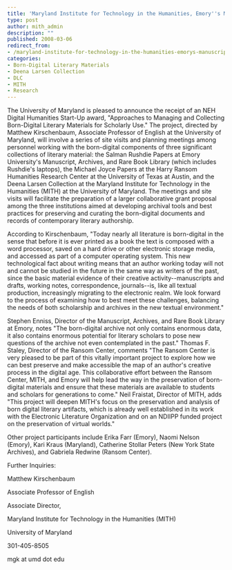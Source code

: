 ```yaml
---
title: 'Maryland Institute for Technology in the Humanities, Emory''s Manuscript, Archives, and Rare Book Library, and the Harry Ransom Center Partner on Strategies for Born-Digital Literary Collections'
type: post
author: mith_admin
description: ""
published: 2008-03-06
redirect_from: 
- /maryland-institute-for-technology-in-the-humanities-emorys-manuscript-archives-and-rare-book-library-and-the-harry-ransom-center-partner-on-strategies-for-born-digital-literary-collections/
categories:
- Born-Digital Literary Materials
- Deena Larsen Collection
- DLC
- MITH
- Research
---
```

The University of Maryland is pleased to announce the receipt of an NEH Digital Humanities Start-Up award, "Approaches to Managing and Collecting Born-Digital Literary Materials for Scholarly Use." The project, directed by Matthew Kirschenbaum, Associate Professor of English at the University of Maryland, will involve a series of site visits and planning meetings among personnel working with the born-digital components of three significant collections of literary material: the Salman Rushdie Papers at Emory University's Manuscript, Archives, and Rare Book Library (which includes Rushdie's laptops), the Michael Joyce Papers at the Harry Ransom Humanities Research Center at the University of Texas at Austin, and the Deena Larsen Collection at the Maryland Institute for Technology in the Humanities (MITH) at the University of Maryland. The meetings and site visits will facilitate the preparation of a larger collaborative grant proposal among the three institutions aimed at developing archival tools and best practices for preserving and curating the born-digital documents and records of contemporary literary authorship.

According to Kirschenbaum, "Today nearly all literature is born-digital in the sense that before it is ever printed as a book the text is composed with a word processor, saved on a hard drive or other electronic storage media, and accessed as part of a computer operating system. This new technological fact about writing means that an author working today will not and cannot be studied in the future in the same way as writers of the past, since the basic material evidence of their creative activity--manuscripts and drafts, working notes, correspondence, journals--is, like all textual production, increasingly migrating to the electronic realm. We look forward to the process of examining how to best meet these challenges, balancing the needs of both scholarship and archives in the new textual environment."

Stephen Enniss, Director of the Manuscript, Archives, and Rare Book Library at Emory, notes "The born-digital archive not only contains enormous data, it also contains enormous potential for literary scholars to pose new questions of the archive not even contemplated in the past." Thomas F. Staley, Director of the Ransom Center, comments "The Ransom Center is very pleased to be part of this vitally important project to explore how we can best preserve and make accessible the map of an author's creative process in the digital age. This collaborative effort between the Ransom Center, MITH, and Emory will help lead the way in the preservation of born-digital materials and ensure that these materials are available to students and scholars for generations to come." Neil Fraistat, Director of MITH, adds "This project will deepen MITH's focus on the preservation and analysis of born digital literary artifacts, which is already well established in its work with the Electronic Literature Organization and on an NDIIPP funded project on the preservation of virtual worlds."

Other project participants include Erika Farr (Emory), Naomi Nelson (Emory), Kari Kraus (Maryland), Catherine Stollar Peters (New York State Archives), and Gabriela Redwine (Ransom Center).

Further Inquiries:

Matthew Kirschenbaum

Associate Professor of English

Associate Director,

Maryland Institute for Technology in the Humanities (MITH)

University of Maryland

301-405-8505

mgk at umd dot edu
